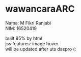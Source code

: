# wawancaraARC

Nama: M Fikri Ranjabi  
NIM: 16520419  

built 95% by html  
jss features: image hover  
will be updated after uts daspro (:  
